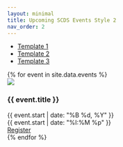 ```yaml
---
layout: minimal
title: Upcoming SCDS Events Style 2
nav_order: 2 
---
```


<link
  rel="stylesheet"
  href="./assets/css/swiper.css"
/>
<link rel="stylesheet" href="./assets/css/events2.css">
<script src="https://ajax.googleapis.com/ajax/libs/jquery/3.7.1/jquery.min.js"></script>
<script src="./assets/javascript/swiper-bundle.min.js"></script>

- <a href="index">Template 1</a>
- <a href="style-2">Template 2</a>
- <a href="style-3">Template 3</a>


<!-- Slider main container -->
<div class="swiper mySwiper">
    <div class="swiper-wrapper">
{% for event in site.data.events %}
<div class="swiper-slide">
        <img class="event-banner" src="{{ event.image }}">
        <div class="event-details">
          <h3 class="event-title">{{ event.title }}</h3>
          <div class="event-date">{{ event.start | date: "%B %d, %Y" }}</div>
          <div class="event-time">{{ event.start | date: "%I:%M %p" }}</div>
          <div class="event-location"></div>
        </div>
        <div class="event-register-cell">
          <a href="{{ event.url }}" class="register-button">Register</a>
        </div>
    </div>
{% endfor %}
    </div>
    <div class="swiper-button-next"></div>
    <div class="swiper-button-prev"></div>
    <div class="swiper-pagination"></div>
  </div>

<script>
$(document).ready(function() {
      if ($(window).width() < 960) {
      var swiper = new Swiper(".mySwiper", {
      slidesPerView: 1,
      spaceBetween: 20,
      pagination: {
          el: ".swiper-pagination",
          clickable: true,
      },
      navigation: {
        nextEl: ".swiper-button-next",
        prevEl: ".swiper-button-prev",
      },
});
  }
else {
    var swiper = new Swiper(".mySwiper", {
    slidesPerView: 4,
    spaceBetween: 20,
    navigation: {
        nextEl: ".swiper-button-next",
        prevEl: ".swiper-button-prev",
      },
    pagination: {
      el: ".swiper-pagination",
      clickable: true,
    },
});
  }
    });
  
$(window).resize(function() {
  if ($(window).width() < 960) {
      var swiper = new Swiper(".mySwiper", {
      slidesPerView: 1,
      spaceBetween: 20,
      navigation: {
        nextEl: ".swiper-button-next",
        prevEl: ".swiper-button-prev",
      },
      pagination: {
          el: ".swiper-pagination",
          clickable: true,
      },
});
  }
else {
    var swiper = new Swiper(".mySwiper", {
    slidesPerView: 4,
    spaceBetween: 20,
    navigation: {
        nextEl: ".swiper-button-next",
        prevEl: ".swiper-button-prev",
      },
    pagination: {
      el: ".swiper-pagination",
      clickable: true,
    },
});
  }
});
    
    
</script>